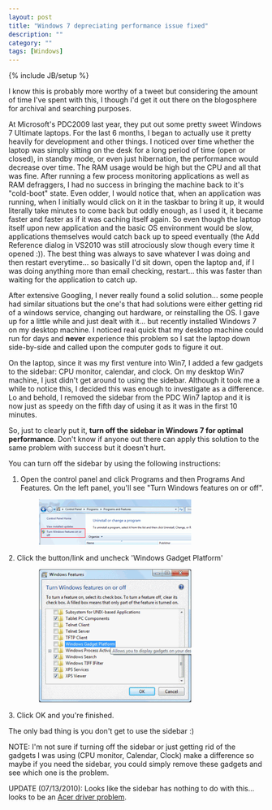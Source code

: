 ```yaml
---
layout: post
title: "Windows 7 depreciating performance issue fixed"
description: ""
category: ""
tags: [Windows]
---
```

{% include JB/setup %}

I know this is probably more worthy of a tweet but considering the amount of time I've spent with this, I though I'd get it out there on the blogosphere for archival and searching purposes.

At Microsoft's PDC2009 last year, they put out some pretty sweet Windows 7 Ultimate laptops. For the last 6 months, I began to actually use it pretty heavily for development and other things. I noticed over time whether the laptop was simply sitting on the desk for a long period of time (open or closed), in standby mode, or even just hibernation, the performance would decrease over time. The RAM usage would be high but the CPU and all that was fine. After running a few process monitoring applications as well as RAM defraggers, I had no success in bringing the machine back to it's "cold-boot" state. Even odder, I would notice that, when an application was running, when I initially would click on it in the taskbar to bring it up, it would literally take minutes to come back but oddly enough, as I used it, it became faster and faster as if it was caching itself again. So even though the laptop itself upon new application and the basic OS environment would be slow, applications themselves would catch back up to speed eventually (the Add Reference dialog in VS2010 was still atrociously slow though every time it opened :)). The best thing was always to save whatever I was doing and then restart everytime... so basically I'd sit down, open the laptop and, if I was doing anything more than email checking, restart... this was faster than waiting for the application to catch up.

After extensive Googling, I never really found a solid solution... some people had similar situations but the one's that had solutions were either getting rid of a windows service, changing out hardware, or reinstalling the OS. I gave up for a little while and just dealt with it... but recently installed Windows 7 on my desktop machine. I noticed real quick that my desktop machine could run for days and <strong>never</strong> experience this problem so I sat the laptop down side-by-side and called upon the computer gods to figure it out.

On the laptop, since it was my first venture into Win7, I added a few gadgets to the sidebar: CPU monitor, calendar, and clock. On my desktop Win7 machine, I just didn't get around to using the sidebar. Although it took me a while to notice this, I decided this was enough to investigate as a difference. Lo and behold, I removed the sidebar from the PDC Win7 laptop and it is now just as speedy on the fifth day of using it as it was in the first 10 minutes.

So, just to clearly put it, <strong>turn off the sidebar in Windows 7 for optimal performance</strong>. Don't know if anyone out there can apply this solution to the same problem with success but it doesn't hurt.

You can turn off the sidebar by using the following instructions:

1. Open the control panel and click Programs and then Programs And Features. On the left panel, you'll see "Turn Windows features on or off".
<p style="text-align: left; padding-left: 60px;">﻿<a href="uploads/2010/06/windows71.png"><img class="alignnone size-medium wp-image-258" title="windows71" src="uploads/2010/06/windows71-300x90.png" alt="" width="300" height="90" /></a></p>
<p style="text-align: left;">2. Click the button/link and uncheck 'Windows Gadget Platform'</p>
<p style="text-align: left; padding-left: 60px;"><a href="uploads/2010/06/windows72.png"><img class="alignnone size-medium wp-image-259" title="windows72" src="uploads/2010/06/windows72-300x262.png" alt="" width="300" height="262" /></a></p>
<p style="text-align: left;">3. Click OK and you're finished.</p>
<p style="text-align: left;"></p>
<p style="text-align: left;">The only bad thing is you don't get to use the sidebar :)</p>
<p style="text-align: left;"></p>
<p style="text-align: left;">NOTE: I'm not sure if turning off the sidebar or just getting rid of the gadgets I was using (CPU monitor, Calendar, Clock) make a difference so maybe if you need the sidebar, you could simply remove these gadgets and see which one is the problem.</p>
<p style="text-align: left;"></p>
<p style="text-align: left;">UPDATE (07/13/2010): Looks like the sidebar has nothing to do with this... looks to be an <a href="http://www.brianpeek.com/blog/archive/2010/01/31/acer-1420p-leaky-handle-driver-fix.aspx" target="_blank">Acer driver problem</a>.</p>